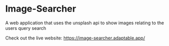 # Image-Searcher

A web application that uses the unsplash api to show images relating to the users query search

Check out the live website: https://image-searcher.adaptable.app/

